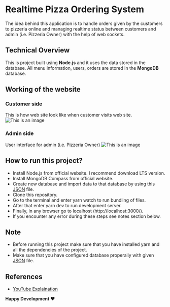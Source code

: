 
# Realtime Pizza Ordering System
The idea behind this application is to handle orders given by the customers 
to pizzeria online and managing realtime status between customers and admin 
(i.e. Pizzeria Owner) with the help of web sockets.

## Technical Overview
This is project built using **Node.js** and it uses the data stored in the database.
All menu information, users, orders are stored in the **MongoDB** database.

## Working of the website
### Customer side
This is how web site look like when customer visits web site.
![This is an image](/screenshots/customer.gif)
### Admin side
User interface for admin (i.e. Pizzeria Owner)
![This is an image](/screenshots/customer.gif)


## How to run this project?
* Install Node.js from official website. I recommend download LTS version.
* Install MongoDB Compass from official website.
* Create new database and import data to that database by using this [JSON](https://drive.google.com/file/d/1rUzOvYlVh_xO4ConfSuhRzt6cn8xUZIf/view) file.
* Clone this repository.
* Go to the terminal and enter yarn watch to run bundling of files.
* After that enter yarn dev to run development server.
* Finally, in any browser go to localhost (http://localhost:3000/).
* If you encounter any error during these steps see notes section below.

## Note
* Before running this project make sure that you have installed yarn and all the dependencies of the project.
* Make sure that you have configured database properally with given [JSON](https://drive.google.com/file/d/1rUzOvYlVh_xO4ConfSuhRzt6cn8xUZIf/view) file.

## References
* [YouTube Explaination](https://www.youtube.com/playlist?list=PLXQpH_kZIxTVRmXQN9J0Az76te5mAreLV)

**Happy Development ❤️**
